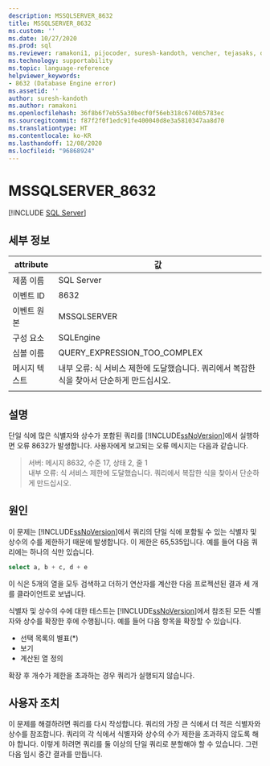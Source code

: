 ```yaml
---
description: MSSQLSERVER_8632
title: MSSQLSERVER_8632
ms.custom: ''
ms.date: 10/27/2020
ms.prod: sql
ms.reviewer: ramakoni1, pijocoder, suresh-kandoth, vencher, tejasaks, docast
ms.technology: supportability
ms.topic: language-reference
helpviewer_keywords:
- 8632 (Database Engine error)
ms.assetid: ''
author: suresh-kandoth
ms.author: ramakoni
ms.openlocfilehash: 36f8b6f7eb55a30becf0f56eb318c6740b5783ec
ms.sourcegitcommit: f87f2f0f1edc91fe400040d8e3a5810347aa8d70
ms.translationtype: HT
ms.contentlocale: ko-KR
ms.lasthandoff: 12/08/2020
ms.locfileid: "96868924"
---
```

# <a name="mssqlserver_8632"></a>MSSQLSERVER_8632
 [!INCLUDE [SQL Server](../../includes/applies-to-version/sqlserver.md)]

## <a name="details"></a>세부 정보

|attribute|값|
|---|---|
|제품 이름|SQL Server|
|이벤트 ID|8632|
|이벤트 원본|MSSQLSERVER|
|구성 요소|SQLEngine|
|심볼 이름|QUERY_EXPRESSION_TOO_COMPLEX|
|메시지 텍스트|내부 오류: 식 서비스 제한에 도달했습니다. 쿼리에서 복잡한 식을 찾아서 단순하게 만드십시오.|
||

## <a name="explanation"></a>설명

단일 식에 많은 식별자와 상수가 포함된 쿼리를 [!INCLUDE[ssNoVersion](../../includes/ssnoversion-md.md)]에서 실행하면 오류 8632가 발생합니다. 사용자에게 보고되는 오류 메시지는 다음과 같습니다.

> 서버:  메시지 8632, 수준 17, 상태 2, 줄 1  
내부 오류: 식 서비스 제한에 도달했습니다. 쿼리에서 복잡한 식을 찾아서 단순하게 만드십시오.

## <a name="cause"></a>원인

이 문제는 [!INCLUDE[ssNoVersion](../../includes/ssnoversion-md.md)]에서 쿼리의 단일 식에 포함될 수 있는 식별자 및 상수의 수를 제한하기 때문에 발생합니다. 이 제한은 65,535입니다. 예를 들어 다음 쿼리에는 하나의 식만 있습니다.

```sql
select a, b + c, d + e
```

이 식은 5개의 열을 모두 검색하고 더하기 연산자를 계산한 다음 프로젝션된 결과 세 개를 클라이언트로 보냅니다.

식별자 및 상수의 수에 대한 테스트는 [!INCLUDE[ssNoVersion](../../includes/ssnoversion-md.md)]에서 참조된 모든 식별자와 상수를 확장한 후에 수행됩니다. 예를 들어 다음 항목을 확장할 수 있습니다.

- 선택 목록의 별표(*)
- 보기
- 계산된 열 정의

확장 후 개수가 제한을 초과하는 경우 쿼리가 실행되지 않습니다.

## <a name="user-action"></a>사용자 조치

이 문제를 해결하려면 쿼리를 다시 작성합니다. 쿼리의 가장 큰 식에서 더 적은 식별자와 상수를 참조합니다. 쿼리의 각 식에서 식별자와 상수의 수가 제한을 초과하지 않도록 해야 합니다. 이렇게 하려면 쿼리를 둘 이상의 단일 쿼리로 분할해야 할 수 있습니다. 그런 다음 임시 중간 결과를 만듭니다.
